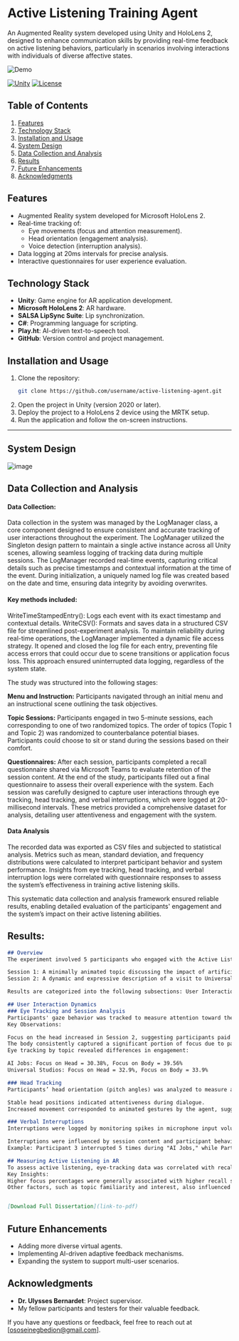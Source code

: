 # Active Listening Training Agent
An Augmented Reality system developed using Unity and HoloLens 2, designed to enhance communication skills by providing real-time feedback on active listening behaviors, particularly in scenarios involving interactions with individuals of diverse affective states.

![Demo](path-to-your-gif-or-image.gif)

[![Unity](https://img.shields.io/badge/Unity-v2024-blue)](https://unity.com)
[![License](https://img.shields.io/badge/license-MIT-green)](LICENSE)

## Table of Contents
1. [Features](#features)
2. [Technology Stack](#technology-stack)
3. [Installation and Usage](#installation-and-usage)
4. [System Design](#system-design)
5. [Data Collection and Analysis](#data-collection-and-analysis)
6. [Results](#results)
7. [Future Enhancements](#future-enhancements)
8. [Acknowledgments](#acknowledgments)


## Features
- Augmented Reality system developed for Microsoft HoloLens 2.
- Real-time tracking of:
  - Eye movements (focus and attention measurement).
  - Head orientation (engagement analysis).
  - Voice detection (interruption analysis).
- Data logging at 20ms intervals for precise analysis.
- Interactive questionnaires for user experience evaluation.


## Technology Stack
- **Unity**: Game engine for AR application development.
- **Microsoft HoloLens 2**: AR hardware.
- **SALSA LipSync Suite**: Lip synchronization.
- **C#**: Programming language for scripting.
- **Play.ht**: AI-driven text-to-speech tool.
- **GitHub**: Version control and project management.


## Installation and Usage
1. Clone the repository:
   ```bash
   git clone https://github.com/username/active-listening-agent.git
2. Open the project in Unity (version 2020 or later).
3. Deploy the project to a HoloLens 2 device using the MRTK setup.
4. Run the application and follow the on-screen instructions.

---
## System Design
![image](https://github.com/user-attachments/assets/e7c0c80c-259c-4a35-84eb-86b6e67af7ec)

## Data Collection and Analysis
#### Data Collection:
Data collection in the system was managed by the LogManager class, a core component designed to ensure consistent and accurate tracking of user interactions throughout the experiment. The LogManager utilized the Singleton design pattern to maintain a single active instance across all Unity scenes, allowing seamless logging of tracking data during multiple sessions.
The LogManager recorded real-time events, capturing critical details such as precise timestamps and contextual information at the time of the event. During initialization, a uniquely named log file was created based on the date and time, ensuring data integrity by avoiding overwrites.

#### Key methods included:
WriteTimeStampedEntry(): Logs each event with its exact timestamp and contextual details.
WriteCSV(): Formats and saves data in a structured CSV file for streamlined post-experiment analysis.
To maintain reliability during real-time operations, the LogManager implemented a dynamic file access strategy. It opened and closed the log file for each entry, preventing file access errors that could occur due to scene transitions or application focus loss. This approach ensured uninterrupted data logging, regardless of the system state.

The study was structured into the following stages:

**Menu and Instruction:** Participants navigated through an initial menu and an instructional scene outlining the task objectives.

**Topic Sessions:**
Participants engaged in two 5-minute sessions, each corresponding to one of two randomized topics.
The order of topics (Topic 1 and Topic 2) was randomized to counterbalance potential biases.
Participants could choose to sit or stand during the sessions based on their comfort.

**Questionnaires:**
After each session, participants completed a recall questionnaire shared via Microsoft Teams to evaluate retention of the session content.
At the end of the study, participants filled out a final questionnaire to assess their overall experience with the system.
Each session was carefully designed to capture user interactions through eye tracking, head tracking, and verbal interruptions, which were logged at 20-millisecond intervals. These metrics provided a comprehensive dataset for analysis, detailing user attentiveness and engagement with the system.

#### Data Analysis

The recorded data was exported as CSV files and subjected to statistical analysis. Metrics such as mean, standard deviation, and frequency distributions were calculated to interpret participant behavior and system performance. Insights from eye tracking, head tracking, and verbal interruption logs were correlated with questionnaire responses to assess the system’s effectiveness in training active listening skills.

This systematic data collection and analysis framework ensured reliable results, enabling detailed evaluation of the participants' engagement and the system’s impact on their active listening abilities.

## **Results:**
```markdown
## Overview
The experiment involved 5 participants who engaged with the Active Listening Agent in two distinct sessions. The sessions were presented in random order to minimize potential order bias.

Session 1: A minimally animated topic discussing the impact of artificial intelligence on the job market.
Session 2: A dynamic and expressive description of a visit to Universal Studios.

Results are categorized into the following subsections: User Interaction Dynamics and Measurement of Active Listening in AR.

## User Interaction Dynamics
### Eye Tracking and Session Analysis
Participants' gaze behavior was tracked to measure attention toward the character's head and upper body. Below are the aggregated findings:
Key Observations:

Focus on the head increased in Session 2, suggesting participants paid closer attention to facial expressions and gestures.
The body consistently captured a significant portion of focus due to participants' seating positions.
Eye tracking by topic revealed differences in engagement:

AI Jobs: Focus on Head = 30.38%, Focus on Body = 39.56%
Universal Studios: Focus on Head = 32.9%, Focus on Body = 33.9%

### Head Tracking
Participants’ head orientation (pitch angles) was analyzed to measure attentiveness. Normalized data highlighted trends:

Stable head positions indicated attentiveness during dialogue.
Increased movement corresponded to animated gestures by the agent, suggesting heightened engagement.

### Verbal Interruptions
Interruptions were logged by monitoring spikes in microphone input volume. Key findings:

Interruptions were influenced by session content and participant behavior.
Example: Participant 3 interrupted 5 times during "AI Jobs," while Participant 4 recorded none.

## Measuring Active Listening in AR
To assess active listening, eye-tracking data was correlated with recall questionnaire scores:
Key Insights:
Higher focus percentages were generally associated with higher recall scores.
Other factors, such as topic familiarity and interest, also influenced performance.


[Download Full Dissertation](link-to-pdf)
```
## Future Enhancements
- Adding more diverse virtual agents.
- Implementing AI-driven adaptive feedback mechanisms.
- Expanding the system to support multi-user scenarios.

## Acknowledgments
- **Dr. Ulysses Bernardet**: Project supervisor.
- My fellow participants and testers for their valuable feedback.

If you have any questions or feedback, feel free to reach out at [ososeinegbedion@gmail.com].
